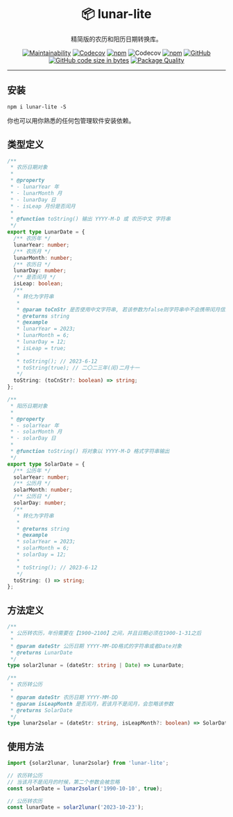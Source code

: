 <div align="center">

# 📦 lunar-lite

精简版的农历和阳历日期转换库。

</div>

<div align="center">

[![Maintainability](https://api.codeclimate.com/v1/badges/2d004ea6ae3b990b5a41/maintainability)](https://codeclimate.com/github/SylarLong/lunar-lite/maintainability)
[![Codecov](https://github.com/SylarLong/iztro-hook/actions/workflows/Codecov.yml/badge.svg)](https://github.com/SylarLong/lunar-lite/actions/workflows/Codecov.yml)
[![npm](https://img.shields.io/npm/v/lunar-lite?logo=npm&logoColor=%23CB3837)](https://www.npmjs.com/package/lunar-lite) 
![Codecov](https://img.shields.io/codecov/c/github/SylarLong/lunar-lite?logo=codecov&logoColor=%23F01F7A) 
[![npm](https://img.shields.io/npm/dt/lunar-lite?logo=npm&logoColor=%23CB3837)](https://www.npmjs.com/package/lunar-lite) 
[![GitHub](https://img.shields.io/github/license/sylarlong/lunar-lite)](https://www.npmjs.com/package/lunar-lite) 
[![GitHub code size in bytes](https://img.shields.io/github/languages/code-size/SylarLong/lunar-lite)](https://www.npmjs.com/package/lunar-lite) 
[![Package Quality](https://packagequality.com/shield/lunar-lite.svg)](https://packagequality.com/#?package=lunar-lite) 

</div>

---

## 安装

```
npm i lunar-lite -S
```

你也可以用你熟悉的任何包管理软件安装依赖。

## 类型定义

```ts
/**
 * 农历日期对象
 *
 * @property
 * - lunarYear 年
 * - lunarMonth 月
 * - lunarDay 日
 * - isLeap 月份是否闰月
 *
 * @function toString() 输出 YYYY-M-D 或 农历中文 字符串
 */
export type LunarDate = {
  /** 农历年 */
  lunarYear: number;
  /** 农历月 */
  lunarMonth: number;
  /** 农历日 */
  lunarDay: number;
  /** 是否闰月 */
  isLeap: boolean;
  /**
   * 转化为字符串
   *
   * @param toCnStr 是否使用中文字符串, 若该参数为false则字符串中不会携带闰月信息
   * @returns string
   * @example
   * lunarYear = 2023;
   * lunarMonth = 6;
   * lunarDay = 12;
   * isLeap = true;
   *
   * toString(); // 2023-6-12
   * toString(true); // 二〇二三年(闰)二月十一
   */
  toString: (toCnStr?: boolean) => string;
};

/**
 * 阳历日期对象
 *
 * @property
 * - solarYear 年
 * - solarMonth 月
 * - solarDay 日
 *
 * @function toString() 将对象以 YYYY-M-D 格式字符串输出
 */
export type SolarDate = {
  /** 公历年 */
  solarYear: number;
  /** 公历月 */
  solarMonth: number;
  /** 公历日 */
  solarDay: number;
  /**
   * 转化为字符串
   *
   * @returns string
   * @example
   * solarYear = 2023;
   * solarMonth = 6;
   * solarDay = 12;
   *
   * toString(); // 2023-6-12
   */
  toString: () => string;
};
```

## 方法定义

```ts
/**
 * 公历转农历，年份需要在【1900~2100】之间，并且日期必须在1900-1-31之后
 *
 * @param dateStr 公历日期 YYYY-MM-DD格式的字符串或者Date对象
 * @returns LunarDate
 */
type solar2lunar = (dateStr: string | Date) => LunarDate;

/**
 * 农历转公历
 *
 * @param dateStr 农历日期 YYYY-MM-DD
 * @param isLeapMonth 是否闰月，若该月不是闰月，会忽略该参数
 * @returns SolarDate
 */
type lunar2solar = (dateStr: string, isLeapMonth?: boolean) => SolarDate;
```

## 使用方法

```ts
import {solar2lunar, lunar2solar} from 'lunar-lite';

// 农历转公历
// 当该月不是闰月的时候，第二个参数会被忽略
const solarDate = lunar2solar('1990-10-10', true);

// 公历转农历
const lunarDate = solar2lunar('2023-10-23');
```
